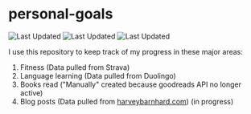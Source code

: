 # personal-goals
![Last Updated](https://img.shields.io/date/1612581616?color=FC4C02&label=Fitness%20Updated&logo=strava)
![Last Updated](https://img.shields.io/date/1612581616?color=7ac70c&label=Language%20Updated&logo=duolingo)
![Last Updated](https://img.shields.io/date/1612581616?color=e9e5cd&label=Books%20Updated&logo=goodreads)

I use this repository to keep track of my progress in these major areas:

1. Fitness (Data pulled from Strava)
2. Language learning (Data pulled from Duolingo)
3. Books read ("Manually" created because goodreads API no longer active)
4. Blog posts (Data pulled from [harveybarnhard.com](https://harveybarnhard.com)) (in progress)

